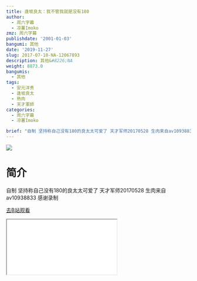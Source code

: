 ```yaml
---
title: 逢坂良太：我不管我就是没有180
author:
  - 周六字幕
  - 凉薯Imoko
zmz: 周六字幕
publishdate: '2001-01-03'
bangumi: 其他
date: '2019-11-27'
slug: 2017-07-10-NA-12067893
description: 其他&#8226;NA
weight: 8873.0
bangumis:
  - 其他
tags:
  - 安元洋贵
  - 逢坂良太
  - 熟肉
  - 天才軍師
categories:
  - 周六字幕
  - 凉薯Imoko

brief: "自制 坚持称自己没有180的良太太可爱了 天才军师20170528 生肉来自av10938833 感谢录制"
---
```

![](https://raw.githubusercontent.com/tcgriffith/owaraisite/master/static/tmpimg/eb13a0954a6d49fff18b841205975435ce4de1cb.jpg.480.jpg)
# 简介  
自制 坚持称自己没有180的良太太可爱了
天才军师20170528
生肉来自av10938833 感谢录制  

[去B站观看](https://www.bilibili.com/video/av12067893/)
<div class ="resp-container"><iframe class="testiframe" src="//player.bilibili.com/player.html?aid=12067893"", scrolling="no", allowfullscreen="true" > </iframe></div> 
